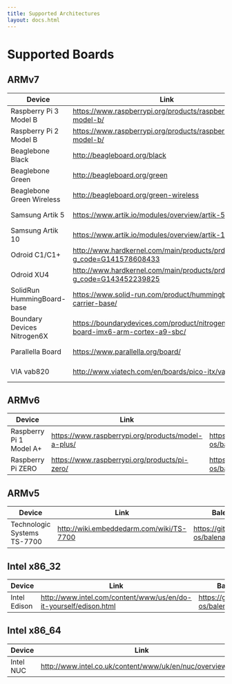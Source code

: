 ```yaml
---
title: Supported Architectures
layout: docs.html
---
```


# Supported Boards

## ARMv7
| Device                      | Link                                                                         | BalenaOS Repo                                    |
|-----------------------------|------------------------------------------------------------------------------|--------------------------------------------------|
| Raspberry Pi 3 Model B      | https://www.raspberrypi.org/products/raspberry-pi-3-model-b/                 | https://github.com/balena-os/balena-raspberrypi  |
| Raspberry Pi 2 Model B      | https://www.raspberrypi.org/products/raspberry-pi-2-model-b/                 | https://github.com/balena-os/balena-raspberrypi  |
| Beaglebone Black            | http://beagleboard.org/black                                                 | https://github.com/balena-os/balena-beaglebone   |
| Beaglebone Green            | http://beagleboard.org/green                                                 | https://github.com/balena-os/balena-beaglebone   |
| Beaglebone Green Wireless   | http://beagleboard.org/green-wireless                                        | https://github.com/balena-os/balena-beaglebone   |
| Samsung Artik 5             | https://www.artik.io/modules/overview/artik-5/                               | https://github.com/balena-os/balena-artik        |
| Samsung Artik 10            | https://www.artik.io/modules/overview/artik-10/                              | https://github.com/balena-os/balena-artik        |
| Odroid C1/C1+               | http://www.hardkernel.com/main/products/prdt_info.php?g_code=G141578608433   | https://github.com/balena-os/balena-odroid       |
| Odroid XU4                  | http://www.hardkernel.com/main/products/prdt_info.php?g_code=G143452239825   | https://github.com/balena-os/balena-odroid       |
| SolidRun HummingBoard-base  | https://www.solid-run.com/product/hummingboard-carrier-base/                 | https://github.com/balena-os/balena-fsl-arm      |
| Boundary Devices Nitrogen6X | https://boundarydevices.com/product/nitrogen6x-board-imx6-arm-cortex-a9-sbc/ | https://github.com/balena-os/balena-fsl-arm      |
| Parallella Board            | https://www.parallella.org/board/                                            | https://github.com/balena-os/balena-parallella   |
| VIA vab820                  | http://www.viatech.com/en/boards/pico-itx/vab-820/                           | https://github.com/balena-os/balena-fsl-arm      |

## ARMv6
| Device                      | Link                                                                         | BalenaOS Repo                                    |
|-----------------------------|------------------------------------------------------------------------------|--------------------------------------------------|
| Raspberry Pi 1 Model A+     | https://www.raspberrypi.org/products/model-a-plus/                           | https://github.com/balena-os/balena-raspberrypi  |
| Raspberry Pi ZERO           | https://www.raspberrypi.org/products/pi-zero/                                | https://github.com/balena-os/balena-raspberrypi  |

## ARMv5
| Device                      | Link                                                                         | BalenaOS Repo                                    |
|-----------------------------|------------------------------------------------------------------------------|--------------------------------------------------|
| Technologic Systems TS-7700 | http://wiki.embeddedarm.com/wiki/TS-7700                                     | https://github.com/balena-os/balena-ts           |

## Intel x86_32
| Device                      | Link                                                                         | BalenaOS Repo                                    |
|-----------------------------|------------------------------------------------------------------------------|--------------------------------------------------|
| Intel Edison                | http://www.intel.com/content/www/us/en/do-it-yourself/edison.html            | https://github.com/balena-os/balena-edison       |

## Intel x86_64
| Device                      | Link                                                                         | BalenaOS Repo                                    |
|-----------------------------|------------------------------------------------------------------------------|--------------------------------------------------|
| Intel NUC                   | http://www.intel.co.uk/content/www/uk/en/nuc/overview.html                   | https://github.com/balena-os/balena-intel        |
